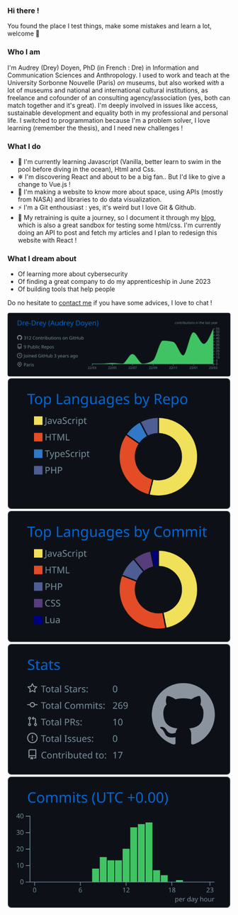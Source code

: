### Hi there !

You found the place I test things, make some mistakes and learn a lot, welcome :star2:

### Who I am

I'm Audrey (Drey) Doyen, PhD (in French : Dre) in Information and Communication Sciences and Anthropology. I used to work and teach at the University Sorbonne Nouvelle (Paris) _on_ museums, but also worked _with_ a lot of museums and national and international cultural institutions, as freelance and cofounder of an consulting agency/association (yes, both can match together and it's great).
I'm deeply involved in issues like access, sustainable development and equality both in my professional and personal life.
I switched to programmation because I'm a problem solver, I love learning (remember the thesis), and I need new challenges !

### What I do

- :sunflower: I'm currently learning Javascript (Vanilla, better learn to swim in the pool before diving in the ocean), Html and Css.
- ❄ I'm discovering React and about to be a big fan.. But I'd like to give a change to Vue.js !
- :rocket: I'm making a website to know more about space, using APIs (mostly from NASA) and libraries to do data visualization.
- ⚡ I'm a Git enthousiast : yes, it's weird but I love Git & Github.
- :book: My retraining is quite a journey, so I document it through my [blog](https://dre-drey.github.io/), which is also a great sandbox for testing some html/css. I'm currently doing an API to post and fetch my articles and I plan to redesign this website with React !

### What I dream about

- Of learning more about cybersecurity
- Of finding a great company to do my apprenticeship in June 2023
- Of building tools that help people

Do no hesitate to [contact me](mailto:au.doyen@gmail.com) if you have some advices, I love to chat !

[![](https://raw.githubusercontent.com/Dre-Drey/Dre-Drey/main/profile-summary-card-output/github_dark/0-profile-details.svg)](https://github.com/vn7n24fzkq/github-profile-summary-cards)
[![](https://raw.githubusercontent.com/Dre-Drey/Dre-Drey/main/profile-summary-card-output/github_dark/1-repos-per-language.svg)](https://github.com/vn7n24fzkq/github-profile-summary-cards) [![](https://raw.githubusercontent.com/Dre-Drey/Dre-Drey/main/profile-summary-card-output/github_dark/2-most-commit-language.svg)](https://github.com/vn7n24fzkq/github-profile-summary-cards)
[![](https://raw.githubusercontent.com/Dre-Drey/Dre-Drey/main/profile-summary-card-output/github_dark/3-stats.svg)](https://github.com/vn7n24fzkq/github-profile-summary-cards) [![](https://raw.githubusercontent.com/Dre-Drey/Dre-Drey/main/profile-summary-card-output/github_dark/4-productive-time.svg)](https://github.com/vn7n24fzkq/github-profile-summary-cards)
